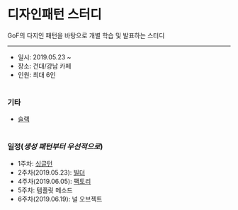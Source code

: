 디자인패턴 스터디
===========
GoF의 다지인 패턴을 바탕으로 개별 학습 및 발표하는 스터디
- - - - - -
* 일시: 2019.05.23 ~
* 장소: 건대/강남 카페
* 인원: 최대 6인
</br></br>

### 기타
* [슬랙](https://designpattenstudy.slack.com)
</br></br>

### 일정(*생성 패턴부터 우선적으로*)
* 1주차: [싱글턴](https://github.com/nara1030/DesignPattern/blob/master/study/week1_Singleton/week_1.md)
* 2주차(2019.05.23): [빌더](https://github.com/nara1030/DesignPattern/blob/master/study/week2_Builder/week_2.md)
* 4주차(2019.06.05): [팩토리](https://github.com/nara1030/DesignPattern/blob/master/study/week4_Factory/week_4.md)
* 5주차: 템플릿 메소드
* 6주차(2019.06.19): 널 오브젝트